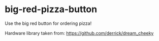 # big-red-pizza-button

Use the big red button for ordering pizza!

Hardware library taken from: https://github.com/derrick/dream_cheeky

